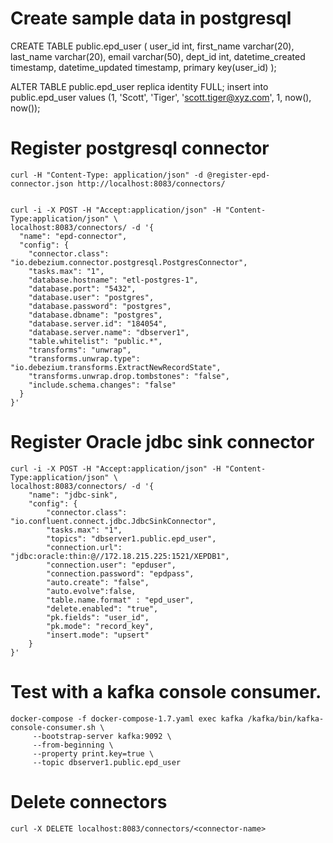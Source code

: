 # Create sample data in postgresql

CREATE TABLE public.epd_user (
    user_id int,
    first_name varchar(20),
    last_name varchar(20),
    email varchar(50),
    dept_id int,
    datetime_created timestamp,
    datetime_updated timestamp,
    primary key(user_id)
);

ALTER TABLE public.epd_user replica identity FULL;
insert into public.epd_user values (1, 'Scott', 'Tiger', 'scott.tiger@xyz.com', 1, now(), now());

# Register postgresql connector
```
curl -H "Content-Type: application/json" -d @register-epd-connector.json http://localhost:8083/connectors/ 


curl -i -X POST -H "Accept:application/json" -H "Content-Type:application/json" \
localhost:8083/connectors/ -d '{
  "name": "epd-connector",  
  "config": {  
    "connector.class": "io.debezium.connector.postgresql.PostgresConnector",
    "tasks.max": "1",
    "database.hostname": "etl-postgres-1",  
    "database.port": "5432",
    "database.user": "postgres",
    "database.password": "postgres",
    "database.dbname": "postgres",
    "database.server.id": "184054",      
    "database.server.name": "dbserver1",
    "table.whitelist": "public.*",
    "transforms": "unwrap",
    "transforms.unwrap.type": "io.debezium.transforms.ExtractNewRecordState",
    "transforms.unwrap.drop.tombstones": "false",
    "include.schema.changes": "false"
  }
}'
```

# Register Oracle jdbc sink connector

```
curl -i -X POST -H "Accept:application/json" -H "Content-Type:application/json" \
localhost:8083/connectors/ -d '{
    "name": "jdbc-sink",
    "config": {
        "connector.class": "io.confluent.connect.jdbc.JdbcSinkConnector",
        "tasks.max": "1",   
        "topics": "dbserver1.public.epd_user",
        "connection.url": "jdbc:oracle:thin:@//172.18.215.225:1521/XEPDB1",
        "connection.user": "epduser",
        "connection.password": "epdpass",
        "auto.create": "false",
        "auto.evolve":false,
        "table.name.format" : "epd_user", 
        "delete.enabled": "true",        
        "pk.fields": "user_id",
        "pk.mode": "record_key",
        "insert.mode": "upsert"
    }
}'
```

# Test with a kafka console consumer.
```
docker-compose -f docker-compose-1.7.yaml exec kafka /kafka/bin/kafka-console-consumer.sh \
     --bootstrap-server kafka:9092 \
     --from-beginning \
     --property print.key=true \
     --topic dbserver1.public.epd_user
```


# Delete connectors
```
curl -X DELETE localhost:8083/connectors/<connector-name>
```      


